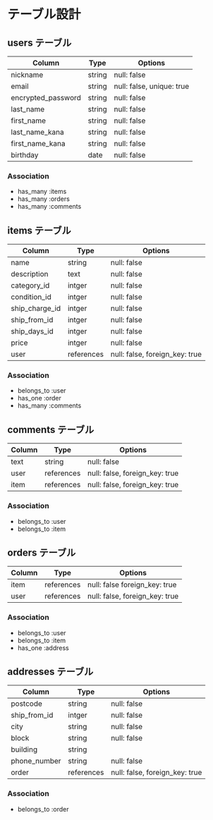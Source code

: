 # テーブル設計

## users テーブル

| Column             | Type   | Options                   |
| ------------------ | ------ | ------------------------- |
| nickname           | string | null: false               |
| email              | string | null: false, unique: true |
| encrypted_password | string | null: false               |
| last_name          | string | null: false               |
| first_name         | string | null: false               |
| last_name_kana     | string | null: false               |
| first_name_kana    | string | null: false               |
| birthday           | date   | null: false               |

### Association

- has_many :items
- has_many :orders
- has_many :comments

## items テーブル

| Column         | Type         | Options                        |
| -------------- | ------------ | ------------------------------ |
| name           | string       | null: false                    |
| description    | text         | null: false                    |
| category_id    | intger       | null: false                    |
| condition_id   | intger       | null: false                    |
| ship_charge_id | intger       | null: false                    |
| ship_from_id   | intger       | null: false                    |
| ship_days_id   | intger       | null: false                    |
| price          | intger       | null: false                    |
| user           | references   | null: false, foreign_key: true |

### Association

- belongs_to :user
- has_one    :order
- has_many   :comments

## comments テーブル

| Column   | Type       | Options                        |
| -------- | ---------- | ------------------------------ |
| text     | string     | null: false                    |
| user     | references | null: false, foreign_key: true |
| item     | references | null: false, foreign_key: true |

### Association

- belongs_to :user
- belongs_to :item

## orders テーブル

| Column   | Type       | Options                        |
| -------- | ---------- | ------------------------------ |
| item     | references | null: false  foreign_key: true |
| user     | references | null: false, foreign_key: true |

### Association

- belongs_to :user
- belongs_to :item
- has_one :address

## addresses テーブル

| Column          | Type       | Options                        |
| --------------- | ---------- | ------------------------------ |
| postcode        | string     | null: false                    |
| ship_from_id    | intger     | null: false                    |
| city            | string     | null: false                    |
| block           | string     | null: false                    |
| building        | string     |                                |
| phone_number    | string     | null: false                    |
| order           | references | null: false, foreign_key: true |

### Association

- belongs_to :order